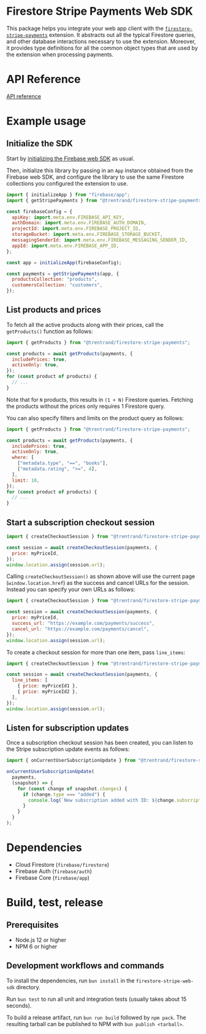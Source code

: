 # Firestore Stripe Payments Web SDK

This package helps you integrate your web app client with the
[`firestore-stripe-payments`](https://firebase.google.com/products/extensions/firestore-stripe-subscriptions)
extension. It abstracts out all the typical Firestore queries, and
other database interactions necessary to use the extension. Moreover, it provides type
definitions for all the common object types that are used by the extension when processing
payments.

# API Reference

[API reference](https://github.com/stripe/stripe-firebase-extensions/blob/next/firestore-stripe-web-sdk/markdown/index.md)

# Example usage

## Initialize the SDK

Start by [initializing the Firebase web SDK](https://firebase.google.com/docs/web/setup)
as usual.

Then, initialize this library by passing in an `App` instance obtained from the Firebase
web SDK, and configure the library to use the same Firestore collections you configured
the extension to use.

```js
import { initializeApp } from "firebase/app";
import { getStripePayments } from "@trentrand/firestore-stripe-payments";

const firebaseConfig = {
  apiKey: import.meta.env.FIREBASE_API_KEY,
  authDomain: import.meta.env.FIREBASE_AUTH_DOMAIN,
  projectId: import.meta.env.FIREBASE_PROJECT_ID,
  storageBucket: import.meta.env.FIREBASE_STORAGE_BUCKET,
  messagingSenderId: import.meta.env.FIREBASE_MESSAGING_SENDER_ID,
  appId: import.meta.env.FIREBASE_APP_ID,
};

const app = initializeApp(firebaseConfig);

const payments = getStripePayments(app, {
  productsCollection: "products",
  customersCollection: "customers",
});
```

## List products and prices

To fetch all the active products along with their prices, call the
`getProducts()` function as follows:

```js
import { getProducts } from "@trentrand/firestore-stripe-payments";

const products = await getProducts(payments, {
  includePrices: true,
  activeOnly: true,
});
for (const product of products) {
  // ...
}
```

Note that for `N` products, this results in `(1 + N)` Firestore queries. Fetching
the products without the prices only requires 1 Firestore query.

You can also specify filters and limits on the product query as follows:

```js
import { getProducts } from "@trentrand/firestore-stripe-payments";

const products = await getProducts(payments, {
  includePrices: true,
  activeOnly: true,
  where: [
    ["metadata.type", "==", "books"],
    ["metadata.rating", ">=", 4],
  ],
  limit: 10,
});
for (const product of products) {
  // ...
}
```

## Start a subscription checkout session

```js
import { createCheckoutSession } from "@trentrand/firestore-stripe-payments";

const session = await createCheckoutSession(payments, {
  price: myPriceId,
});
window.location.assign(session.url);
```

Calling `createCheckoutSession()` as shown above will use the current page
(`window.location.href`) as the success and cancel URLs for the session. Instead you
can specify your own URLs as follows:

```js
import { createCheckoutSession } from "@trentrand/firestore-stripe-payments";

const session = await createCheckoutSession(payments, {
  price: myPriceId,
  success_url: "https://example.com/payments/success",
  cancel_url: "https://example.com/payments/cancel",
});
window.location.assign(session.url);
```

To create a checkout session for more than one item, pass `line_items`:

```js
import { createCheckoutSession } from "@trentrand/firestore-stripe-payments";

const session = await createCheckoutSession(payments, {
  line_items: [
    { price: myPriceId1 },
    { price: myPriceId2 },
  ],
});
window.location.assign(session.url);
```

## Listen for subscription updates

Once a subscription checkout session has been created, you can listen to the
Stripe subscription update events as follows:

```js
import { onCurrentUserSubscriptionUpdate } from "@trentrand/firestore-stripe-payments";

onCurrentUserSubscriptionUpdate(
  payments,
  (snapshot) => {
    for (const change of snapshot.changes) {
      if (change.type === "added") {
        console.log(`New subscription added with ID: ${change.subscription.id}`);
      }
    }
  }
);
```

# Dependencies

* Cloud Firestore (`firebase/firestore`)
* Firebase Auth (`firebase/auth`)
* Firebase Core (`firebase/app`)

# Build, test, release

## Prerequisites

* Node.js 12 or higher
* NPM 6 or higher

## Development workflows and commands

To install the dependencies, run `bun install` in the `firestore-stripe-web-sdk` directory.

Run `bun test` to run all unit and integration tests (usually takes about 15 seconds).

To build a release artifact, run `bun run build` followed by `npm pack`. The resulting tarball
can be published to NPM with `bun publish <tarball>`.
